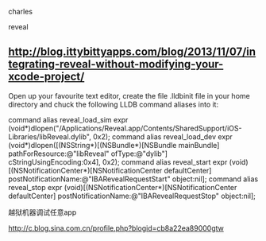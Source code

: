 charles 


reveal 

http://blog.ittybittyapps.com/blog/2013/11/07/integrating-reveal-without-modifying-your-xcode-project/
--------------------------------

Open up your favourite text editor, create the file .lldbinit file in your home directory and chuck the following LLDB command aliases into it:

command alias reveal_load_sim expr (void*)dlopen("/Applications/Reveal.app/Contents/SharedSupport/iOS-Libraries/libReveal.dylib", 0x2);
command alias reveal_load_dev expr (void*)dlopen([(NSString*)[(NSBundle*)[NSBundle mainBundle] pathForResource:@"libReveal" ofType:@"dylib"] cStringUsingEncoding:0x4], 0x2);
command alias reveal_start expr (void)[(NSNotificationCenter*)[NSNotificationCenter defaultCenter] postNotificationName:@"IBARevealRequestStart" object:nil];
command alias reveal_stop expr (void)[(NSNotificationCenter*)[NSNotificationCenter defaultCenter] postNotificationName:@"IBARevealRequestStop" object:nil];


越狱机器调试任意app

http://c.blog.sina.com.cn/profile.php?blogid=cb8a22ea89000gtw




